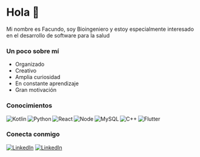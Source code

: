 # Hola :wave:

Mi nombre es Facundo, soy Bioingeniero y estoy especialmente interesado en el desarrollo de software para la salud

### Un poco sobre mí
- Organizado
- Creativo
- Amplia curiosidad
- En constante aprendizaje
- Gran motivación

### Conocimientos

<img alt="Kotlin" align="left" src="https://img.shields.io/badge/Kotlin-0095D5?&style=for-the-badge&logo=kotlin&logoColor=white" />
<img alt="Flutter" src="https://img.shields.io/badge/Flutter-02569B?style=for-the-badge&logo=flutter&logoColor=white" />
<img alt="Python" align="left" src="https://img.shields.io/badge/Python-3776AB?style=for-the-badge&logo=python&logoColor=white" />
<img alt="React" align="left" src="https://img.shields.io/badge/React-20232A?style=for-the-badge&logo=react&logoColor=61DAFB" />
<img alt="Node" align="left" src="https://img.shields.io/badge/Node.js-339933?style=for-the-badge&logo=nodedotjs&logoColor=white" />
<img alt="MySQL" align="left" src="https://img.shields.io/badge/MySQL-00000F?style=for-the-badge&logo=mysql&logoColor=white" />
<img alt="C++" align="left" src="https://img.shields.io/badge/C%2B%2B-00599C?style=for-the-badge&logo=c%2B%2B&logoColor=white" />

### Conecta conmigo

<a href="https://www.linkedin.com/in/facubrt/"><img alt="LinkedIn" src="https://img.shields.io/badge/linkedin-%230077B5.svg?&style=for-the-badge&logo=linkedin&logoColor=white" /></a>
<a href="https://www.twitter.com/facubrt/"><img alt="LinkedIn" src="https://img.shields.io/badge/Twitter-1DA1F2?style=for-the-badge&logo=twitter&logoColor=white" /></a>
